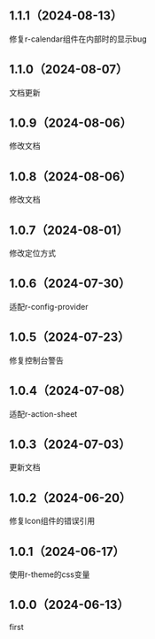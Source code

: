 ## 1.1.1（2024-08-13）
修复r-calendar组件在内部时的显示bug
## 1.1.0（2024-08-07）
文档更新
## 1.0.9（2024-08-06）
修改文档
## 1.0.8（2024-08-06）
修改文档
## 1.0.7（2024-08-01）
修改定位方式
## 1.0.6（2024-07-30）
适配r-config-provider
## 1.0.5（2024-07-23）
修复控制台警告
## 1.0.4（2024-07-08）
适配r-action-sheet
## 1.0.3（2024-07-03）
更新文档
## 1.0.2（2024-06-20）
修复Icon组件的错误引用
## 1.0.1（2024-06-17）
使用r-theme的css变量
## 1.0.0（2024-06-13）
first
